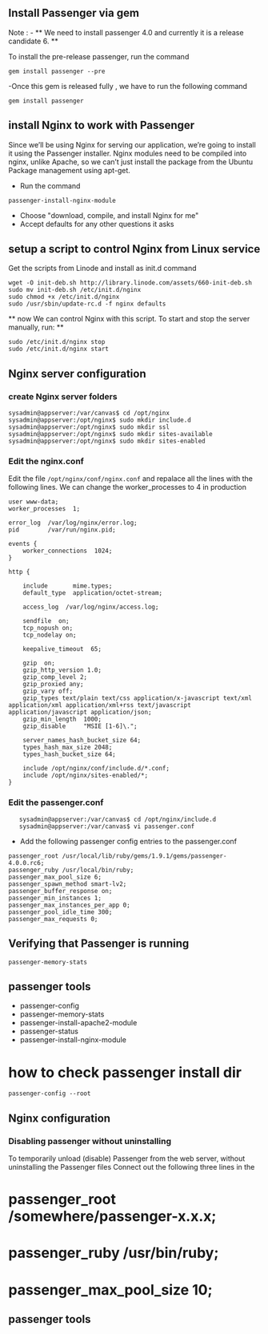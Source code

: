 ## Install Passenger via gem

Note : - ** We need to install passenger 4.0 and currently it is a release candidate 6. **

To install the pre-release passenger, run the command 

```
gem install passenger --pre
```

-Once this gem is released fully , we have to run the following command

```
gem install passenger 
```

## install Nginx to work with Passenger

 Since we’ll be using Nginx for serving our application, we’re going to install it using the Passenger installer. Nginx modules need to be compiled into nginx, unlike Apache, so we can’t just install the package from the Ubuntu Package management using apt-get.

- Run the command 

```
passenger-install-nginx-module
```

- Choose "download, compile, and install Nginx for me"
- Accept defaults for any other questions it asks


## setup a script to control Nginx from Linux service

Get the scripts from Linode and install as init.d command

```
wget -O init-deb.sh http://library.linode.com/assets/660-init-deb.sh
sudo mv init-deb.sh /etc/init.d/nginx
sudo chmod +x /etc/init.d/nginx
sudo /usr/sbin/update-rc.d -f nginx defaults
```

** now We can control Nginx with this script. To start and stop the server manually, run: **
```
sudo /etc/init.d/nginx stop
sudo /etc/init.d/nginx start
```

## Nginx server configuration

### create Nginx server folders 

```
sysadmin@appserver:/var/canvas$ cd /opt/nginx
sysadmin@appserver:/opt/nginx$ sudo mkdir include.d
sysadmin@appserver:/opt/nginx$ sudo mkdir ssl
sysadmin@appserver:/opt/nginx$ sudo mkdir sites-available
sysadmin@appserver:/opt/nginx$ sudo mkdir sites-enabled
```

### Edit the nginx.conf

Edit the file `/opt/nginx/conf/nginx.conf` and repalace all the lines with the following lines. 
We can change the worker_processes to 4 in production

```
user www-data;
worker_processes  1;

error_log  /var/log/nginx/error.log;
pid        /var/run/nginx.pid;

events {
    worker_connections  1024;
}

http {

    include       mime.types;
    default_type  application/octet-stream;

    access_log  /var/log/nginx/access.log;

    sendfile  on;
    tcp_nopush on;
    tcp_nodelay on;

    keepalive_timeout  65;

    gzip  on;
    gzip_http_version 1.0;
    gzip_comp_level 2;
    gzip_proxied any;
    gzip_vary off;
    gzip_types text/plain text/css application/x-javascript text/xml application/xml application/xml+rss text/javascript application/javascript application/json;
    gzip_min_length  1000;
    gzip_disable     "MSIE [1-6]\.";

    server_names_hash_bucket_size 64;
    types_hash_max_size 2048;
    types_hash_bucket_size 64;

    include /opt/nginx/conf/include.d/*.conf;
    include /opt/nginx/sites-enabled/*;
}
```

### Edit the passenger.conf

```
   sysadmin@appserver:/var/canvas$ cd /opt/nginx/include.d
   sysadmin@appserver:/var/canvas$ vi passenger.conf    
```

- Add the following passenger config entries to the passenger.conf

```
passenger_root /usr/local/lib/ruby/gems/1.9.1/gems/passenger-4.0.0.rc6;
passenger_ruby /usr/local/bin/ruby;
passenger_max_pool_size 6;
passenger_spawn_method smart-lv2;
passenger_buffer_response on;
passenger_min_instances 1;
passenger_max_instances_per_app 0;
passenger_pool_idle_time 300;
passenger_max_requests 0;
```

## Verifying that Passenger is running

```
passenger-memory-stats
```


## passenger tools
* passenger-config            
* passenger-memory-stats
* passenger-install-apache2-module  
* passenger-status
* passenger-install-nginx-module 

# how to check passenger install dir 

    passenger-config --root


## Nginx configuration

### Disabling passenger without uninstalling

To temporarily unload (disable)  Passenger from the web server, without uninstalling the Passenger files
Connect out the following three lines in the 

# passenger_root /somewhere/passenger-x.x.x;
# passenger_ruby /usr/bin/ruby;
# passenger_max_pool_size 10;
## passenger tools